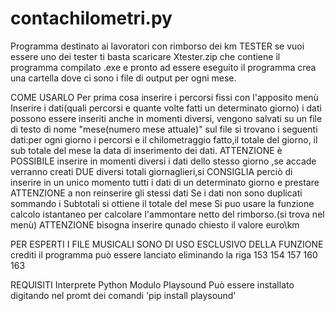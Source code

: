 # contachilometri.py
Programma destinato ai lavoratori con rimborso dei km 
TESTER
se vuoi essere uno dei tester ti basta scaricare Xtester.zip che contiene il programma compilato .exe e pronto ad essere eseguito
il programma crea una cartella dove ci sono i file di output per ogni mese.

COME USARLO
Per prima cosa inserire i percorsi fissi con l'apposito menù
Inserire i dati(quali percorsi e quante volte fatti un determinato giorno)
i dati possono essere inseriti anche in momenti diversi, vengono salvati su un file di testo di nome "mese(numero mese attuale)"
sul file si trovano i seguenti dati:per ogni giorno i percorsi e il chilometraggio fatto,il totale del giorno, il sub totale del mese la data di inserimento dei dati.
ATTENZIONE è POSSIBILE inserire in momenti diversi i dati dello stesso giorno ,se accade verranno creati DUE diversi totali giornaglieri,si CONSIGLIA perciò di inserire in un unico momento 
tutti i dati di un determinato giorno e prestare ATTENZIONE a non reinserire gli stessi dati
Se i dati non sono duplicati sommando i Subtotali si ottiene il totale del mese
Si puo usare la funzione calcolo istantaneo per calcolare l'ammontare netto del rimborso.(si trova nel menù) ATTENZIONE bisogna inserire qunado chiesto il valore euro\km

PER ESPERTI
I FILE MUSICALI SONO DI USO ESCLUSIVO DELLA FUNZIONE crediti
il programma può essere lanciato eliminando la riga 153 154 157 160 163 

REQUISITI
Interprete Python
Modulo Playsound      Può essere installato digitando nel promt dei comandi  'pip install playsound'


